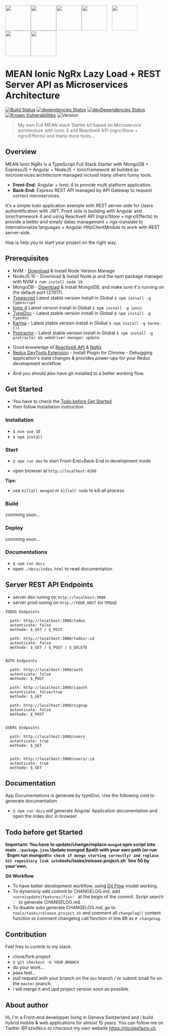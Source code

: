 <img src="https://live.zoomdata.com/zoomdata/service/connection/types/icon/MONGO_MONGO?v=$%7Btimestamp%7D" width="80"><img src="http://apps.octoconsulting.com/images/expressIcon.png" width="80"><img src="https://material.angularjs.org/latest/img/icons/angular-logo.svg" width="80"><img src="https://cdn.worldvectorlogo.com/logos/nodejs-icon.svg" width="80"><img src="https://camo.githubusercontent.com/a083a6650043b70297ab9655569d56ed0d300687/687474703a2f2f616d7665722e6c742f77702d636f6e74656e742f75706c6f6164732f323031362f30372f4d617468656d617469632d506c7573322e69636f" style="margin:0px 15px" height="80px"><img src="http://cloudoki.com/images/frameworks/ionic.png" width="80"><img src="https://avatars2.githubusercontent.com/u/16272733?v=3&s=200" height="80px"><!-- <img src="https://upload.wikimedia.org/wikipedia/commons/thumb/1/17/GraphQL_Logo.svg/768px-GraphQL_Logo.svg.png" height="80px"><img src="https://www.libstick.io/svg/1032_apollo.svg" height="80px"> -->

# MEAN Ionic NgRx Lazy Load + REST Server API as Microservices Architecture
[![Build Status](https://travis-ci.org/FazioNico/mean-ionic-ngrx.svg?branch=master)](https://travis-ci.org/FazioNico/mean-ionic-ngrx) [![dependencies Status](https://david-dm.org/FazioNico/mean-ionic-ngrx/status.svg)](https://david-dm.org/FazioNico/mean-ionic-ngrx) [![devDependencies Status](https://david-dm.org/FazioNico/mean-ionic-ngrx/dev-status.svg)](https://david-dm.org/FazioNico/mean-ionic-ngrx?type=dev) [![Known Vulnerabilities](https://snyk.io/test/github/fazionico/mean-ionic-ngrx/badge.svg)](https://snyk.io/test/github/fazionico/mean-ionic-ngrx) ![Version](https://img.shields.io/badge/version-0.3.13-blue.svg)
<blockquote>My own Full MEAN stack Starter kit based on Microservice architecture with Ionic 4 and ReactiveX API (ngrx/Store + ngrx/Effects) and many more tools...</blockquote>

## Overview
MEAN Ionic NgRx is a TypeScript Full Stack Starter with MongoDB + ExpressJS + Angular + NodeJS + Ionicframework all builded as microservices architecture managed inclued many others funny tools.

- <b>Front-End:</b> Angular + Ionic 4 to provide multi platform application.
- <b>Back-End:</b> Express REST API managed by API Gateway to request correct microservices.

It's a simple todo application exemple with REST server-side for Users authentification with JWT. 
Front side is building with Angular and Ionicframework 4 and using ReactiveX API (ngrx/Store + ngrx/Effects) to provide a better and simply datas management + ngx-translate to internationalize languages + Angular HttpClientModule to work with REST server-side.

Hop is help you to start your project on the right way.

## Prerequisites
- NVM - [Download](https://github.com/creationix/nvm) & Install Node Version Manage
- NodeJS 10 - Download & Install Node.js and the npm package manager with NVM `$ nvm install node 10`.
- MongoDB - [Download](https://www.mongodb.com) & Install MongoDB, and make sure it's running on the default port (27017).
- [Typescript](https://www.npmjs.com/package/typescript) Latest stable version install in Global `$ npm install -g typescript`
- [Ionic 4](https://ionicframework.com/) Latest version install in Global `$ npm install -g ionic`
- [TypeDoc](http://typedoc.org/) - Latest stable version install in Global `$ npm install -g typedoc`
- [Karma](https://karma-runner.github.io) - Latest stable version install in Global `$ npm install -g karma-cli`
- [Protractor](http://www.protractortest.org/#/) - Latest stable version install in Global `$ npm install -g protractor && webdriver-manager update`
<!-- - [Heroku](heroku.com) - Download & Install latest stable version. -->
- Good knowledge of [ReactiveX API](http://reactivex.io/) & [NgRx](https://github.com/ngrx)
- [Redux DevTools Extension](http://extension.remotedev.io/) - Install Plugin for Chrome - Debugging application's state changes & provides power-ups for your Redux development workflow.
<!-- - Good knowledge of [GraphQL](http://graphql.org/) language. -->
<!-- - Good knowledge of Apollo Client & Server Side: [Apollo Docs](https://www.apollodata.com/). -->
- And you should also have git installed to a better working flow.

## Get Started
- You have to check the [Todo before Get Started](#todo-before-get-started)
- then follow Installation instruction

### Installation
- `$ nvm use 10`
- `$ npm install`

### Start
- `$ npm run dev` to start Front-End+Back-End in development mode
<!-- - `$ npm run prod` to start Front-End in production mode (you have to config your production environments variable) -->
- open browser at `http://localhost:4200`

<b>Tips:</b>
<!-- - `$ npm run helper.cmd` to display all `package.json` script available with definition -->
- use `killall mongod` or `killall node` to kill all process

### Build
comming soon...

### Deploy
comming soon...

### Documentations
- `$ npm run docs`
- open `./docs/index.html` to read documentation

<!-- ## Server GraphQL API Endpoints
- server dev runing on `http://localhost:8080/graphql`
- server prod runing on `http://YOUR_HOST/graphql` (or https)
- use GraphIQL UI to get full server documentation and many more... open browser with `http://localhost:8080/graphiql` -->

## Server REST API Endpoints
- server dev runing on `http://localhost:3000`
- server prod runing on `http://YOUR_HOST` (or https)

````
TODOS Endpoints

  path: http://localhost:3000/todos
  autenticate: false
  methode: $_GET / $_POST

  path: http://localhost:3000/todos/:id
  autenticate: false
  methode: $_GET / $_POST / $_DELETE


AUTH Endpoints

  path: http://localhost:3000/auth
  autenticate: false
  methode: $_POST

  path: http://localhost:3000/isauth
  autenticate: false/true
  methode: $_GET

  path: http://localhost:3000/signup
  autenticate: false
  methode: $_POST


USERS Endpoints

  path: http://localhost:3000/users
  autenticate: true
  methode: $_GET


  path: http://localhost:3000/users/:id
  autenticate: true
  methode: $_GET

````

## Documentation
App Documentations is generate by typeDoc. Use the following cmd to generate documentation
- `$ npm run docs` will generate Angular Application documentation and open the index doc in browser.

## Todo before get Started
<b>Important: You have to update/change/replace `mongod` npm script into main `./package.json` Update mongod $path with your own path (or run `$npm run mongod` to check if mongo starting correctly) and replace Git repository link into `tools/tasks/release.project.sh` line 50 by your'own.</b>

<b>Git Workflow</b>
- To have better development workflow, using [Git Flow](http://nvie.com/posts/a-successful-git-branching-model/) model working.
- To dynamicly add commit to CHANGELOG.md, add `<core|update|features|fix>: ` at the begin of the commit. Script search `: ` to generate CHANGELOG.md
- To disable auto generate CHANGELOG.md, go to `tools/tasks/release.project.sh` and comment all `changelog()` content function or comment changelog call function in line 88 as `# changelog`.

<!-- <b>To using in production mode:</b>
- install Heroku CLI
- create your own Heroku account and init your server project with the following cmd :
  - `git checkout master`
  - `$ heroku create`
  - check with `$ git remote -v`
  - optional: `$ git checkout <WORKING_BRANCH>`
- add your own production variable environment into `./environments/production.ts` -->

<!-- <b>Heroku docs:</b>
- get started doc for NodeJS
[https://devcenter.heroku.com/articles/git](https://devcenter.heroku.com/articles/git)
- how to use Heroku with NodeJS & Git [https://devcenter.heroku.com/articles/getting-started-with-nodejs](https://devcenter.heroku.com/articles/getting-started-with-nodejs#introduction) -->

## Contribution
Feel free to contrib to my stack.
- clone/fork project
- `$ git checkout -b YOUR_BRANCH`
- do your work...
- pass test...
- pull request with your branch on the `dev` branch / or submit small fix on the `master` branch.
- i will merge it and upd project version soon as possible.


## About author
Hi, i'm a Front-end developper living in Geneva Switzerland and i build hybrid mobile & web applications for almost 15 years. You can follow me on Twitter @FazioNico or checkout my own website https://nicolasfazio.ch
